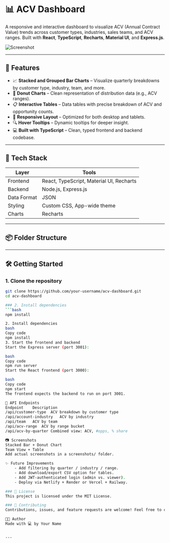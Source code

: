 # 📊 ACV Dashboard

A responsive and interactive dashboard to visualize ACV (Annual Contract Value) trends across customer types, industries, sales teams, and ACV ranges. Built with **React**, **TypeScript**, **Recharts**, **Material UI**, and **Express.js**.

![Screenshot](./screenshots/dashboard-preview.png) <!-- Replace with your actual screenshot -->

---

## 🚀 Features

- 📈 **Stacked and Grouped Bar Charts** – Visualize quarterly breakdowns by customer type, industry, team, and more.
- 🥧 **Donut Charts** – Clean representation of distribution data (e.g., ACV ranges).
- 📋 **Interactive Tables** – Data tables with precise breakdown of ACV and opportunity counts.
- 🎨 **Responsive Layout** – Optimized for both desktop and tablets.
- 🔍 **Hover Tooltips** – Dynamic tooltips for deeper insight.
- 💻 **Built with TypeScript** – Clean, typed frontend and backend codebase.

---

## 🧱 Tech Stack

| Layer         | Tools                                 |
|--------------|----------------------------------------|
| Frontend      | React, TypeScript, Material UI, Recharts |
| Backend       | Node.js, Express.js                   |
| Data Format   | JSON                                  |
| Styling       | Custom CSS, App-wide theme            |
| Charts        | Recharts                              |

---

## 📦 Folder Structure



---

## 🛠️ Getting Started

### 1. Clone the repository

```bash
git clone https://github.com/your-username/acv-dashboard.git
cd acv-dashboard

### 2. Install dependencies
```bash
npm install

2. Install dependencies
bash
Copy code
npm install
3. Start the frontend and backend
Start the Express server (port 3001):

bash
Copy code
npm run server
Start the React frontend (port 3000):

bash
Copy code
npm start
The frontend expects the backend to run on port 3001.

📡 API Endpoints
Endpoint	Description
/api/customer-type	ACV breakdown by customer type
/api/account-industry	ACV by industry
/api/team	ACV by team
/api/acv-range	ACV by range bucket
/api/acv-by-quarter	Combined view: ACV, #opps, % share

📷 Screenshots
Stacked Bar + Donut Chart
Team View + Table
Add actual screenshots in a screenshots/ folder.

✨ Future Improvements
    - Add filtering by quarter / industry / range.
    - Add download/export CSV option for tables.
    - Add JWT-authenticated login (admin vs. viewer).
    - Deploy via Netlify + Render or Vercel + Railway.

### 📄 License
This project is licensed under the MIT License.

### 🤝 Contributing
Contributions, issues, and feature requests are welcome! Feel free to open an issue.

🧑‍💻 Author
Made with 💻 by Your Name


---



